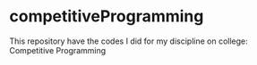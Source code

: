 # competitiveProgramming
This repository have the codes I did for my discipline on college: Competitive Programming
